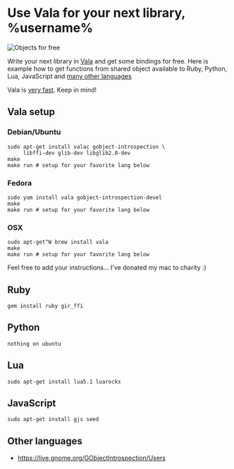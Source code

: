 # Use Vala for your next library, %username%

![Objects for free](https://github.com/antono/vala-object/raw/master/objects.jpg)

Write your next library in [Vala][Vala] and get some bindings for free.
Here is example how to get functions from shared object available to
Ruby, Python, Lua, JavaScript and [many other languages][GOB]

Vala is [very fast][VBench]. Keep in mind!

## Vala setup

### Debian/Ubuntu

    sudo apt-get install valac gobject-introspection \
         libffi-dev glib-dev libglib2.0-dev
    make
    make run # setup for your favorite lang below
    
### Fedora

    sudo yum install vala gobject-introspection-devel
    make
    make run # setup for your favorite lang below

### OSX

    sudo apt-get^W brew install vala
    make
    make run # setup for your favorite lang below

Feel free to add your instructions... I've donated my mac to charity :)

## Ruby

    gem install ruby gir_ffi

## Python

    nothing on ubuntu

## Lua

    sudo apt-get install lua5.1 luarocks

## JavaScript

    sudo apt-get install gjs seed

## Other languages

- https://live.gnome.org/GObjectIntrospection/Users

[Vala]: https://live.gnome.org/Vala/
[VBench]: http://code.google.com/p/vala-benchmarks/wiki/BenchResults
[GOB]: https://live.gnome.org/GObjectIntrospection/Users
